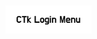 <picture>
  <source media="(prefers-color-scheme: dark)" srcset="https://github.com/Master-Programmer-2010/CTk-Login-Menu/blob/main/images/CTk_Login_Menu_Banner_Dark.png">
  <source media="(prefers-color-scheme: light)" srcset="https://github.com/Master-Programmer-2010/CTk-Login-Menu/blob/main/images/CTk_Login_Menu_Banner_Light.png">
  <img alt="CTk Login Menu" src="https://github.com/Master-Programmer-2010/CTk-Login-Menu/blob/main/images/CTk_Login_Menu_Banner_Light.png" width="200">
</picture>
